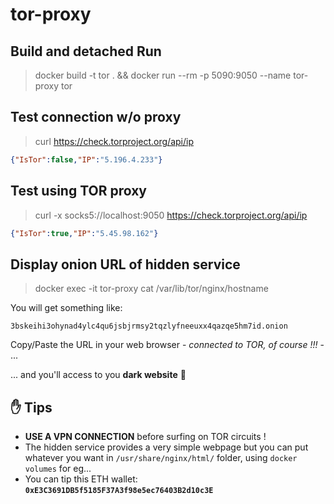 # tor-proxy

## Build and detached Run
> docker build -t tor . && docker run --rm -p 5090:9050 --name tor-proxy tor
## Test connection w/o proxy
> curl https://check.torproject.org/api/ip
```json
{"IsTor":false,"IP":"5.196.4.233"}
```
## Test using TOR proxy
> curl -x socks5://localhost:9050 https://check.torproject.org/api/ip
```json
{"IsTor":true,"IP":"5.45.98.162"}
```

## Display onion URL of hidden service 
> docker exec -it tor-proxy cat /var/lib/tor/nginx/hostname

You will get something like:

```
3bskeihi3ohynad4ylc4qu6jsbjrmsy2tqzlyfneeuxx4qazqe5hm7id.onion
```
Copy/Paste the URL in your web browser - _connected to TOR, of course !!!_ - ...

... and you'll access to you **dark website** :jack_o_lantern:

## ✋ Tips
- **USE A VPN CONNECTION** before surfing on TOR circuits !
- The hidden service provides a very simple webpage but you can put whatever you want in `/usr/share/nginx/html/` folder, using `docker volumes` for eg...
- You can tip this ETH wallet: **`0xE3C3691DB5f5185F37A3f98e5ec76403B2d10c3E`**
